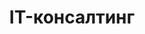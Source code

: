 ---
title: IT-консалтинг
paragraphs: 
 - value: Разрабатываем концепции внедрения IT-систем, проектируем их архитектуру, обеспечиваем методологическое и организационное сопровождение их внедрения. 
 - value: В партнёрстве с <span class="markdown-company-name">Kompany</span> разрабатываем инструменты визуальной аналитики.
---